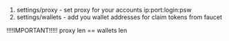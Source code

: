 1. settings/proxy - set proxy for your accounts ip:port:login:psw 
2. settings/wallets - add you wallet addresses for claim tokens from faucet

!!!!IMPORTANT!!!!!
proxy len == wallets len
